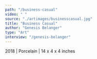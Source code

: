 ```yaml
---
path: "/business-casual"
video: " "
source: "./artimages/businesscasual.jpg"
title: "Business Casual"
author: "Genesis Belanger"
type: "Art"
interview: "/genesis-belanger"
---
```


2018 | Porcelain | 14 x 4 x 4 inches
